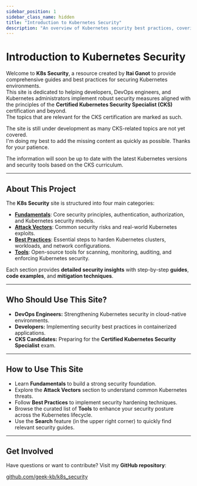 ```yaml
---
sidebar_position: 1
sidebar_class_name: hidden
title: "Introduction to Kubernetes Security"
description: "An overview of Kubernetes security best practices, covering attack vectors, security fundamentals, and cluster hardening."
---
```


# Introduction to Kubernetes Security

Welcome to **K8s Security**, a resource created by **Itai Ganot** to provide comprehensive guides and best practices for securing Kubernetes environments.  
This site is dedicated to helping developers, DevOps engineers, and Kubernetes administrators implement robust security measures aligned with the principles of the **Certified Kubernetes Security Specialist (CKS)** certification and beyond.  
The topics that are relevant for the CKS certification are marked as such.

The site is still under development as many CKS-related topics are not yet covered.  
I'm doing my best to add the missing content as quickly as possible.
Thanks for your patience.

The information will soon be up to date with the latest Kubernetes versions and security tools based on the CKS curriculum.

---

## About This Project

The **K8s Security** site is structured into four main categories:

- **[Fundamentals](/docs/fundamentals/intro)**: Core security principles, authentication, authorization, and Kubernetes security models.
- **[Attack Vectors](/docs/attack_vectors/intro)**: Common security risks and real-world Kubernetes exploits.
- **[Best Practices](/docs/best_practices/intro)**: Essential steps to harden Kubernetes clusters, workloads, and network configurations.
- **[Tools](/docs/tools/intro)**: Open-source tools for scanning, monitoring, auditing, and enforcing Kubernetes security.

Each section provides **detailed security insights** with step-by-step **guides**, **code examples**, and **mitigation techniques**.

---

## Who Should Use This Site?

- **DevOps Engineers:** Strengthening Kubernetes security in cloud-native environments.
- **Developers:** Implementing security best practices in containerized applications.
- **CKS Candidates:** Preparing for the **Certified Kubernetes Security Specialist** exam.

---

## How to Use This Site

- Learn **Fundamentals** to build a strong security foundation.
- Explore the **Attack Vectors** section to understand common Kubernetes threats.
- Follow **Best Practices** to implement security hardening techniques.
- Browse the curated list of **Tools** to enhance your security posture across the Kubernetes lifecycle.
- Use the **Search** feature (in the upper right corner) to quickly find relevant security guides.

---

## Get Involved

Have questions or want to contribute? Visit my **GitHub repository**:

[github.com/geek-kb/k8s_security](https://github.com/geek-kb/k8s_security)
